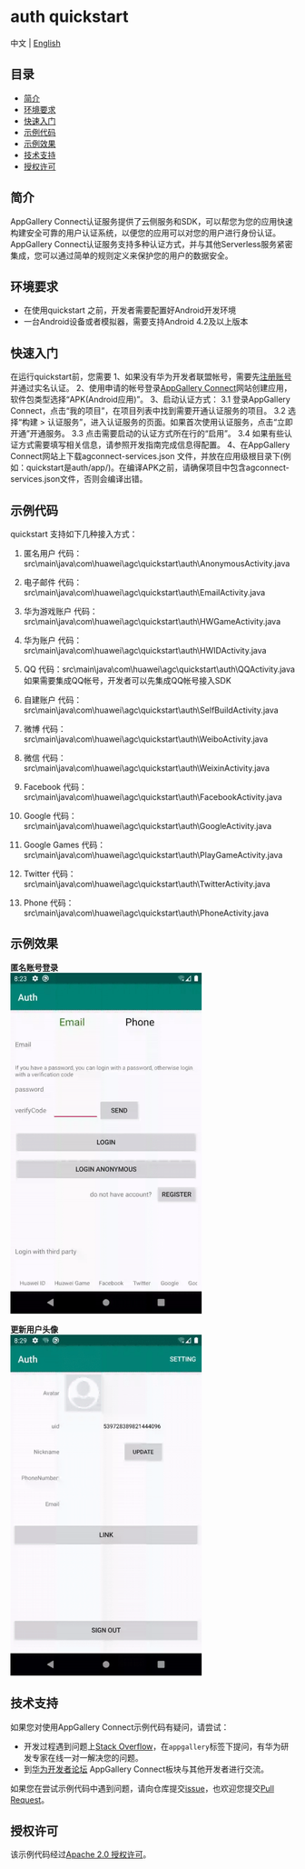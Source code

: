 # auth quickstart

中文 | [English]()

## 目录

- [简介](#简介)
- [环境要求](#环境要求)
- [快速入门](#快速入门)
- [示例代码](#示例代码)
- [示例效果](#示例效果) 
- [技术支持](#技术支持)
- [授权许可](#授权许可)

## 简介

AppGallery Connect认证服务提供了云侧服务和SDK，可以帮您为您的应用快速构建安全可靠的用户认证系统，以便您的应用可以对您的用户进行身份认证。
AppGallery Connect认证服务支持多种认证方式，并与其他Serverless服务紧密集成，您可以通过简单的规则定义来保护您的用户的数据安全。


## 环境要求

* 在使用quickstart 之前，开发者需要配置好Android开发环境
* 一台Android设备或者模拟器，需要支持Android 4.2及以上版本

## 快速入门

在运行quickstart前，您需要
1、如果没有华为开发者联盟帐号，需要先[注册账号](https://developer.huawei.com/consumer/cn/doc/start/registration-and-verification-0000001053628148)并通过实名认证。
2、使用申请的帐号登录[AppGallery Connect](https://developer.huawei.com/consumer/cn/service/josp/agc/index.html#/)网站创建应用，软件包类型选择“APK(Android应用)”。
3、启动认证方式：
      3.1 登录AppGallery Connect，点击“我的项目”，在项目列表中找到需要开通认证服务的项目。
      3.2 选择“构建 > 认证服务”，进入认证服务的页面。如果首次使用认证服务，点击“立即开通”开通服务。
      3.3 点击需要启动的认证方式所在行的“启用”。
      3.4 如果有些认证方式需要填写相关信息，请参照开发指南完成信息得配置。
 4、在AppGallery Connect网站上下载agconnect-services.json 文件，并放在应用级根目录下(例如：quickstart是auth/app/)。在编译APK之前，请确保项目中包含agconnect-services.json文件，否则会编译出错。


## 示例代码

quickstart 支持如下几种接入方式：
1. 匿名用户
代码：src\main\java\com\huawei\agc\quickstart\auth\AnonymousActivity.java

2. 电子邮件
代码：src\main\java\com\huawei\agc\quickstart\auth\EmailActivity.java

3. 华为游戏账户
代码：src\main\java\com\huawei\agc\quickstart\auth\HWGameActivity.java

4. 华为账户
代码：src\main\java\com\huawei\agc\quickstart\auth\HWIDActivity.java

5. QQ
代码：src\main\java\com\huawei\agc\quickstart\auth\QQActivity.java
如果需要集成QQ帐号，开发者可以先集成QQ帐号接入SDK

6. 自建账户
代码：src\main\java\com\huawei\agc\quickstart\auth\SelfBuildActivity.java

7. 微博
代码：src\main\java\com\huawei\agc\quickstart\auth\WeiboActivity.java

8. 微信
代码：src\main\java\com\huawei\agc\quickstart\auth\WeixinActivity.java

9. Facebook
代码：src\main\java\com\huawei\agc\quickstart\auth\FacebookActivity.java

10. Google
代码：src\main\java\com\huawei\agc\quickstart\auth\GoogleActivity.java

11. Google Games
代码：src\main\java\com\huawei\agc\quickstart\auth\PlayGameActivity.java

12. Twitter
代码：src\main\java\com\huawei\agc\quickstart\auth\TwitterActivity.java

13. Phone
代码：src\main\java\com\huawei\agc\quickstart\auth\PhoneActivity.java

## 示例效果
**匿名账号登录**</br>
<img src="images/login_anonymous.gif" alt="login_anonymous" height="600"/>

**更新用户头像**</br>
<img src="images/update_name.gif" alt="update_name" height="600"/>


## 技术支持

如果您对使用AppGallery Connect示例代码有疑问，请尝试：
- 开发过程遇到问题上[Stack Overflow](https://stackoverflow.com/questions/tagged/appgallery-connect)，在`appgallery`标签下提问，有华为研发专家在线一对一解决您的问题。
- 到[华为开发者论坛](https://developer.huawei.com/consumer/cn/forum/block/ag-connect) AppGallery Connect板块与其他开发者进行交流。

如果您在尝试示例代码中遇到问题，请向仓库提交[issue](https://github.com/AppGalleryConnect/agc-android-demos/issues)，也欢迎您提交[Pull Request](https://github.com/AppGalleryConnect/agc-android-demos/pulls)。

## 授权许可

该示例代码经过[Apache 2.0 授权许可](http://www.apache.org/licenses/LICENSE-2.0)。

